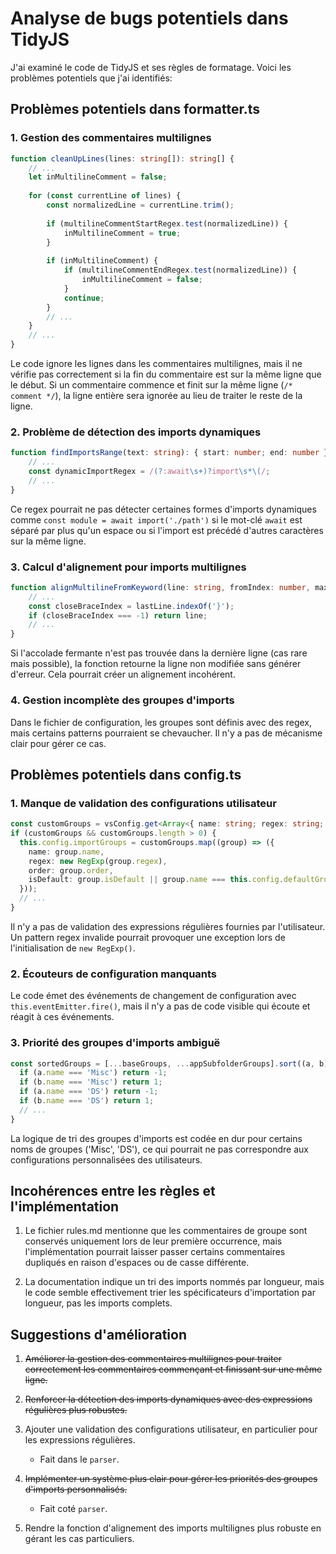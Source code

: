 # Analyse de bugs potentiels dans TidyJS

J'ai examiné le code de TidyJS et ses règles de formatage. Voici les problèmes potentiels que j'ai identifiés:

## Problèmes potentiels dans formatter.ts

### 1. Gestion des commentaires multilignes

```typescript:src/formatter.ts
function cleanUpLines(lines: string[]): string[] {
    // ...
    let inMultilineComment = false;
    
    for (const currentLine of lines) {
        const normalizedLine = currentLine.trim();
        
        if (multilineCommentStartRegex.test(normalizedLine)) {
            inMultilineComment = true;
        }
        
        if (inMultilineComment) {
            if (multilineCommentEndRegex.test(normalizedLine)) {
                inMultilineComment = false;
            }
            continue;
        }
        // ...
    }
    // ...
}
```

Le code ignore les lignes dans les commentaires multilignes, mais il ne vérifie pas correctement si la fin du commentaire est sur la même ligne que le début. Si un commentaire commence et finit sur la même ligne (`/* comment */`), la ligne entière sera ignorée au lieu de traiter le reste de la ligne.

### 2. Problème de détection des imports dynamiques

```typescript:src/formatter.ts
function findImportsRange(text: string): { start: number; end: number } | null {
    // ...
    const dynamicImportRegex = /(?:await\s+)?import\s*\(/;
    // ...
}
```

Ce regex pourrait ne pas détecter certaines formes d'imports dynamiques comme `const module = await import('./path')` si le mot-clé `await` est séparé par plus qu'un espace ou si l'import est précédé d'autres caractères sur la même ligne.

### 3. Calcul d'alignement pour imports multilignes

```typescript:src/formatter.ts
function alignMultilineFromKeyword(line: string, fromIndex: number, maxFromIndex: number): string {
    // ...
    const closeBraceIndex = lastLine.indexOf('}');
    if (closeBraceIndex === -1) return line;
    // ...
}
```

Si l'accolade fermante n'est pas trouvée dans la dernière ligne (cas rare mais possible), la fonction retourne la ligne non modifiée sans générer d'erreur. Cela pourrait créer un alignement incohérent.

### 4. Gestion incomplète des groupes d'imports

Dans le fichier de configuration, les groupes sont définis avec des regex, mais certains patterns pourraient se chevaucher. Il n'y a pas de mécanisme clair pour gérer ce cas.

## Problèmes potentiels dans config.ts

### 1. Manque de validation des configurations utilisateur

```typescript:src/utils/config.ts
const customGroups = vsConfig.get<Array<{ name: string; regex: string; order: number; isDefault?: boolean }>>('groups');
if (customGroups && customGroups.length > 0) {
  this.config.importGroups = customGroups.map((group) => ({
    name: group.name,
    regex: new RegExp(group.regex),
    order: group.order,
    isDefault: group.isDefault || group.name === this.config.defaultGroupName
  }));
  // ...
}
```

Il n'y a pas de validation des expressions régulières fournies par l'utilisateur. Un pattern regex invalide pourrait provoquer une exception lors de l'initialisation de `new RegExp()`.

### 2. Écouteurs de configuration manquants

Le code émet des événements de changement de configuration avec `this.eventEmitter.fire()`, mais il n'y a pas de code visible qui écoute et réagit à ces événements.

### 3. Priorité des groupes d'imports ambiguë

```typescript:src/utils/config.ts
const sortedGroups = [...baseGroups, ...appSubfolderGroups].sort((a, b) => {
  if (a.name === 'Misc') return -1;
  if (b.name === 'Misc') return 1;
  if (a.name === 'DS') return -1;
  if (b.name === 'DS') return 1;
  // ...
}
```

La logique de tri des groupes d'imports est codée en dur pour certains noms de groupes ('Misc', 'DS'), ce qui pourrait ne pas correspondre aux configurations personnalisées des utilisateurs.

## Incohérences entre les règles et l'implémentation

1. Le fichier rules.md mentionne que les commentaires de groupe sont conservés uniquement lors de leur première occurrence, mais l'implémentation pourrait laisser passer certains commentaires dupliqués en raison d'espaces ou de casse différente.

2. La documentation indique un tri des imports nommés par longueur, mais le code semble effectivement trier les spécificateurs d'importation par longueur, pas les imports complets.

## Suggestions d'amélioration

1. ~~Améliorer la gestion des commentaires multilignes pour traiter correctement les commentaires commençant et finissant sur une même ligne.~~

2. ~~Renforcer la détection des imports dynamiques avec des expressions régulières plus robustes.~~

3. Ajouter une validation des configurations utilisateur, en particulier pour les expressions régulières.
    - Fait dans le `parser`.

4. ~~Implémenter un système plus clair pour gérer les priorités des groupes d'imports personnalisés.~~ 
    - Fait coté `parser`.

5. Rendre la fonction d'alignement des imports multilignes plus robuste en gérant les cas particuliers.
